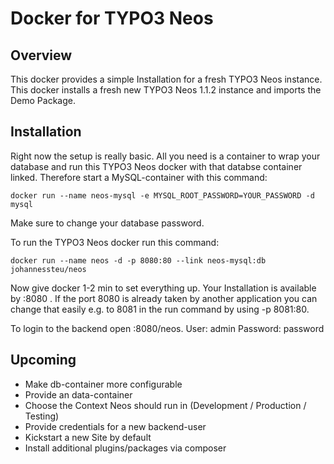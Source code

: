 # Docker for TYPO3 Neos

## Overview
This docker provides a simple Installation for a fresh TYPO3 Neos instance. This docker installs a fresh new 
TYPO3 Neos 1.1.2 instance and imports the Demo Package.


## Installation
Right now the setup is really basic. All you need is a container to wrap your database and run this TYPO3 Neos docker
with that databse container linked. Therefore start a MySQL-container with this command:

`docker run --name neos-mysql -e MYSQL_ROOT_PASSWORD=YOUR_PASSWORD -d mysql`

Make sure to change your database password.

To run the TYPO3 Neos docker run this command:

`docker run --name neos -d -p 8080:80 --link neos-mysql:db johannessteu/neos`

Now give docker 1-2 min to set everything up. Your Installation is available by <your-servers-domain>:8080 .
If the port 8080 is already taken by another application you can change that easily e.g. to 8081 in the run command by using 
-p 8081:80.

To login to the backend open <your-servers-domain>:8080/neos.
User: admin
Password: password

## Upcoming
- Make db-container more configurable
- Provide an data-container
- Choose the Context Neos should run in (Development / Production / Testing)
- Provide credentials for a new backend-user
- Kickstart a new Site by default
- Install additional plugins/packages via composer
